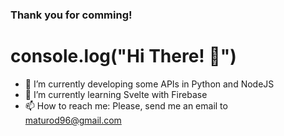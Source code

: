 ### Thank you for comming!

# console.log("Hi There! 👋")

- 🔭 I’m currently developing some APIs in Python and NodeJS
- 🌱 I’m currently learning Svelte with Firebase
- 📫 How to reach me: Please, send me an email to maturod96@gmail.com
